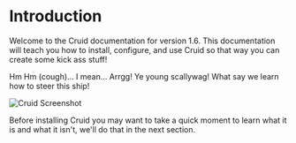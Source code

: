 # Introduction

Welcome to the Cruid documentation for version 1.6. This documentation will teach you how to install, configure, and use Cruid so that way you can create some kick ass stuff!

Hm Hm \(cough\)… I mean… Arrgg! Ye young scallywag! What say we learn how to steer this ship!

![Cruid Screenshot](https://s3.amazonaws.com/thecontrolgroup/cruid-screenshot.png)

Before installing Cruid you may want to take a quick moment to learn what it is and what it isn't, we'll do that in the next section.

